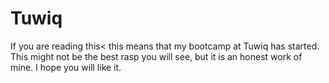 # Tuwiq

If you are reading this< this means that my bootcamp at Tuwiq has started.
This might not be the best rasp you will see, but it is an honest work of mine. I hope you will like it.
